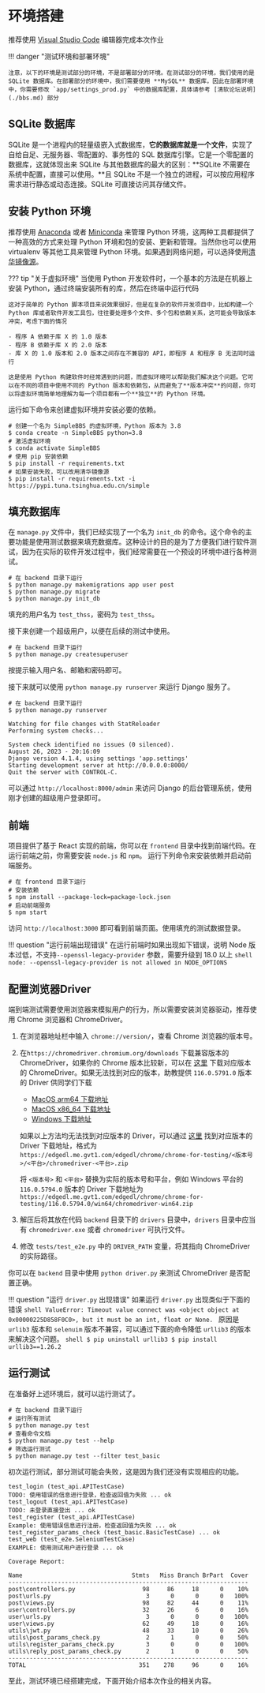 # 环境搭建
推荐使用 [Visual Studio Code](https://code.visualstudio.com/) 编辑器完成本次作业


!!! danger "测试环境和部署环境"

    注意，以下的环境是测试部分的环境，不是部署部分的环境。在测试部分的环境，我们使用的是 SQLite 数据库。在部署部分的环境中，我们需要使用 **MySQL** 数据库，因此在部署环境中，你需要修改 `app/settings_prod.py` 中的数据库配置，具体请参考 [清软论坛说明](./bbs.md) 部分

## SQLite 数据库

SQLite 是一个进程内的轻量级嵌入式数据库，**它的数据库就是一个文件**，实现了自给自足、无服务器、零配置的、事务性的 SQL 数据库引擎。它是一个零配置的数据库，这就体现出来 SQLite 与其他数据库的最大的区别：**SQLite 不需要在系统中配置，直接可以使用。**且 SQLite 不是一个独立的进程，可以按应用程序需求进行静态或动态连接。SQLite 可直接访问其存储文件。

## 安装 Python 环境
推荐使用 [Anaconda](https://www.anaconda.com/products/individual) 或者 [Miniconda](https://docs.conda.io/en/latest/miniconda.html) 来管理 Python 环境，这两种工具都提供了一种高效的方式来处理 Python 环境和包的安装、更新和管理。当然你也可以使用 virtualenv 等其他工具来管理 Python 环境。如果遇到网络问题，可以选择使用[清华镜像源](https://mirrors.tuna.tsinghua.edu.cn/anaconda/)。

??? tip "关于虚拟环境"
    当使用 Python 开发软件时，一个基本的方法是在机器上安装 Python，通过终端安装所有的库，然后在终端中运行代码

    这对于简单的 Python 脚本项目来说效果很好，但是在复杂的软件开发项目中，比如构建一个 Python 库或者软件开发工具包，往往要处理多个文件、多个包和依赖关系，这可能会导致版本冲突，考虑下面的情况

    - 程序 A 依赖于库 X 的 1.0 版本
    - 程序 B 依赖于库 X 的 2.0 版本
    - 库 X 的 1.0 版本和 2.0 版本之间存在不兼容的 API，即程序 A 和程序 B 无法同时运行

    这是使用 Python 构建软件时经常遇到的问题，而虚拟环境可以帮助我们解决这个问题。它可以在不同的项目中使用不同的 Python 版本和依赖包，从而避免了**版本冲突**的问题，你可以将虚拟环境简单地理解为每一个项目都有一个**独立**的 Python 环境。
    

运行如下命令来创建虚拟环境并安装必要的依赖。
```shell
# 创建一个名为 SimpleBBS 的虚拟环境，Python 版本为 3.8
$ conda create -n SimpleBBS python=3.8
# 激活虚拟环境
$ conda activate SimpleBBS
# 使用 pip 安装依赖
$ pip install -r requirements.txt
# 如果安装失败，可以改用清华镜像源
$ pip install -r requirements.txt -i https://pypi.tuna.tsinghua.edu.cn/simple
```
## 填充数据库
在 `manage.py` 文件中，我们已经实现了一个名为 `init_db` 的命令。这个命令的主要功能是使用测试数据来填充数据库。这种设计的目的是为了方便我们进行软件测试，因为在实际的软件开发过程中，我们经常需要在一个预设的环境中进行各种测试。
```shell
# 在 backend 目录下运行
$ python manage.py makemigrations app user post
$ python manage.py migrate
$ python manage.py init_db
```
填充的用户名为 `test_thss`，密码为 `test_thss`。

接下来创建一个超级用户，以便在后续的测试中使用。
```shell
# 在 backend 目录下运行
$ python manage.py createsuperuser
```
按提示输入用户名、邮箱和密码即可。

接下来就可以使用 `python manage.py runserver` 来运行 Django 服务了。
```shell
# 在 backend 目录下运行
$ python manage.py runserver

Watching for file changes with StatReloader
Performing system checks...

System check identified no issues (0 silenced).
August 26, 2023 - 20:16:09
Django version 4.1.4, using settings 'app.settings'
Starting development server at http://0.0.0.0:8000/
Quit the server with CONTROL-C.
```
可以通过 `http://localhost:8000/admin` 来访问 Django 的后台管理系统，使用刚才创建的超级用户登录即可。


## 前端
项目提供了基于 React 实现的前端，你可以在 `frontend` 目录中找到前端代码。在运行前端之前，你需要安装 `node.js` 和 `npm`。
运行下列命令来安装依赖并启动前端服务。
```shell
# 在 frontend 目录下运行
# 安装依赖
$ npm install --package-lock=package-lock.json
# 启动前端服务
$ npm start
```
访问 `http://localhost:3000` 即可看到前端页面。使用填充的测试数据登录。

!!! question "运行前端出现错误"
    在运行前端时如果出现如下错误，说明 Node 版本过低，不支持`--openssl-legacy-provider` 参数，需要升级到 18.0 以上
    ```shell
    node: --openssl-legacy-provider is not allowed in NODE_OPTIONS
    ```


## 配置浏览器Driver
端到端测试需要使用浏览器来模拟用户的行为，所以需要安装浏览器驱动，推荐使用 Chrome 浏览器和 ChromeDriver。

1. 在浏览器地址栏中输入 `chrome://version/`，查看 Chrome 浏览器的版本号。
2. 在`https://chromedriver.chromium.org/downloads` 下载兼容版本的 ChromeDriver，如果你的 Chrome 版本比较新，可以在 [这里](https://googlechromelabs.github.io/chrome-for-testing/) 下载对应版本的 ChromeDriver。如果无法找到对应的版本，助教提供 `116.0.5791.0` 版本的 Driver 供同学们下载
    - [MacOS arm64 下载地址](https://cloud.tsinghua.edu.cn/f/4934b9e206b845b9b298/?dl=1)
    - [MacOS x86_64 下载地址](https://cloud.tsinghua.edu.cn/f/6d153ad11fdc4c61a92e/?dl=1)
    - [Windows 下载地址](https://cloud.tsinghua.edu.cn/f/c0dc79f2a979420bb4a4/?dl=1)
    
    如果以上方法均无法找到对应版本的 Driver，可以通过 [这里](https://googlechromelabs.github.io/chrome-for-testing/known-good-versions-with-downloads.json)  找到对应版本的 Driver 下载地址，格式为 `https://edgedl.me.gvt1.com/edgedl/chrome/chrome-for-testing/<版本号>/<平台>/chromedriver-<平台>.zip`

    将 `<版本号>` 和 `<平台>` 替换为实际的版本号和平台，例如 Windows 平台的 `116.0.5794.0` 版本的 Driver 下载地址为 `https://edgedl.me.gvt1.com/edgedl/chrome/chrome-for-testing/116.0.5794.0/win64/chromedriver-win64.zip`

3. 解压后将其放在代码 `backend` 目录下的 `drivers` 目录中，`drivers` 目录中应当有 `chromedriver.exe` 或者 `chromedriver` 可执行文件。

4. 修改 `tests/test_e2e.py` 中的 `DRIVER_PATH` 变量，将其指向 ChromeDriver 的实际路径。

你可以在 `backend` 目录中使用 `python driver.py` 来测试 ChromeDriver 是否配置正确。

!!! question "运行 `driver.py` 出现错误"
    如果运行 `driver.py` 出现类似于下面的错误
    ```shell
    ValueError: Timeout value connect was <object object at 0x00000225D858F0C0>, but it must be an int, float or None.
    ```
    原因是 `urlib3` 版本和 `selenuim` 版本不兼容，可以通过下面的命令降低 `urllib3` 的版本来解决这个问题。
    ```shell
    $ pip uninstall urllib3
    $ pip install urllib3==1.26.2
    ```

## 运行测试
在准备好上述环境后，就可以运行测试了。
```shell
# 在 backend 目录下运行
# 运行所有测试
$ python manage.py test
# 查看命令文档
$ python manage.py test --help
# 筛选运行测试
$ python manage.py test --filter test_basic
```
初次运行测试，部分测试可能会失败，这是因为我们还没有实现相应的功能。
```
test_login (test_api.APITestCase)
TODO: 使用错误的信息进行登录，检查返回值为失败 ... ok
test_logout (test_api.APITestCase)
TODO: 未登录直接登出 ... ok
test_register (test_api.APITestCase)
Example: 使用错误信息进行注册，检查返回值为失败 ... ok
test_register_params_check (test_basic.BasicTestCase) ... ok
test_web (test_e2e.SeleniumTestCase)
EXAMPLE: 使用测试用户进行登录 ... ok

Coverage Report:

Name                               Stmts   Miss Branch BrPart  Cover
--------------------------------------------------------------------
post\controllers.py                   98     86     18      0    10%
post\urls.py                           3      0      0      0   100%
post\views.py                         98     82     44      0    11%
user\controllers.py                   32     26      6      0    16%
user\urls.py                           3      0      0      0   100%
user\views.py                         62     49     18      0    16%
utils\jwt.py                          48     33     10      0    26%
utils\post_params_check.py             2      1      0      0    50%
utils\register_params_check.py         3      0      0      0   100%
utils\reply_post_params_check.py       2      1      0      0    50%
--------------------------------------------------------------------
TOTAL                                351    278     96      0    16%
```
至此，测试环境已经搭建完成，下面开始介绍本次作业的相关内容。
